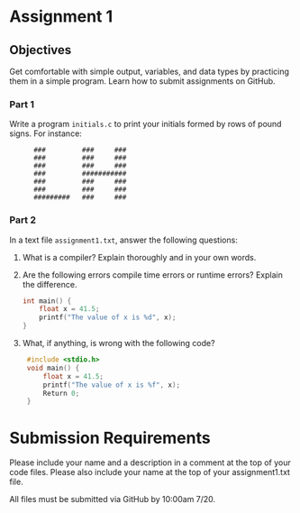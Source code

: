 # Assignment 1

## Objectives
Get comfortable with simple output, variables, and data types by practicing them in a simple program.
Learn how to submit assignments on GitHub.

### Part 1
Write a program `initials.c` to print your initials formed by rows of pound signs. For instance:
```
      ###         ###     ###
      ###         ###     ###
      ###         ###     ###
      ###         ###########
      ###         ###     ###
      ###         ###     ###
      #########   ###     ###
```

### Part 2
In a text file `assignment1.txt`, answer the following questions:

1.  What is a compiler? Explain thoroughly and in your own words. 

2.  Are the following errors compile time errors or runtime errors? Explain the difference. 

    ```c
    int main() {  
        float x = 41.5;  
        printf("The value of x is %d", x);  
    }  
    ```
3. What, if anything, is wrong with the following code?

   ```c
    #include <stdio.h>
    void main() {  
        float x = 41.5;  
        printf("The value of x is %f", x);
        Return 0;
    }  
    ```

# Submission Requirements
Please include your name and a description in a comment at the top of your code files.  Please also include your name at the top of your assignment1.txt file.

All files must be submitted via GitHub by 10:00am 7/20.
